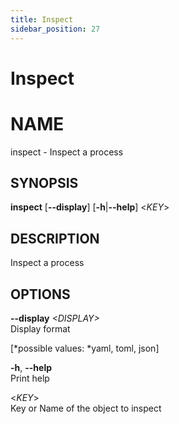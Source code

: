 ```yaml
---
title: Inspect
sidebar_position: 27
---
```


# Inspect

# NAME

inspect - Inspect a process

## SYNOPSIS

**inspect** \[**--display**\] \[**-h**\|**--help**\] \<*KEY*\>

## DESCRIPTION

Inspect a process

## OPTIONS

**--display** *\<DISPLAY\>*  
Display format  

  
\[*possible values: *yaml, toml, json\]

**-h**, **--help**  
Print help

\<*KEY*\>  
Key or Name of the object to inspect
